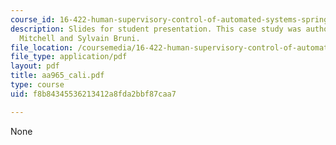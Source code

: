 ```yaml
---
course_id: 16-422-human-supervisory-control-of-automated-systems-spring-2004
description: Slides for student presentation. This case study was authored by Paul
  Mitchell and Sylvain Bruni.
file_location: /coursemedia/16-422-human-supervisory-control-of-automated-systems-spring-2004/f8b84345536213412a8fda2bbf87caa7_aa965_cali.pdf
file_type: application/pdf
layout: pdf
title: aa965_cali.pdf
type: course
uid: f8b84345536213412a8fda2bbf87caa7

---
```

None